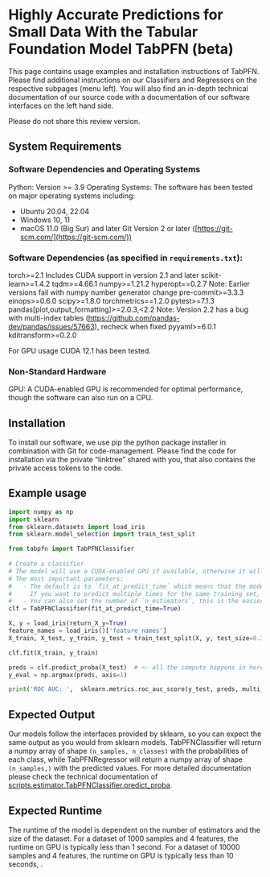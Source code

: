 # Highly Accurate Predictions for Small Data With the Tabular Foundation Model TabPFN (beta)

This page contains usage examples and installation instructions of TabPFN. Please find additional instructions on our Classifiers and Regressors on the respective subpages (menu left). You will also find an in-depth technical documentation of our source code with a documentation of our software interfaces on the left hand side.

Please do not share this review version.

## System Requirements

### Software Dependencies and Operating Systems
Python: Version >= 3.9
Operating Systems: The software has been tested on major operating systems including:
- Ubuntu 20.04, 22.04
- Windows 10, 11
- macOS 11.0 (Big Sur) and later
Git Version 2 or later ([https://git-scm.com/](https://git-scm.com/))

### Software Dependencies (as specified in `requirements.txt`):
torch>=2.1
Includes CUDA support in version 2.1 and later
scikit-learn>=1.4.2
tqdm>=4.66.1
numpy>=1.21.2
hyperopt==0.2.7
Note: Earlier versions fail with numpy number generator change
pre-commit>=3.3.3
einops>=0.6.0
scipy>=1.8.0
torchmetrics==1.2.0
pytest>=7.1.3
pandas[plot,output_formatting]>=2.0.3,<2.2
Note: Version 2.2 has a bug with multi-index tables (https://github.com/pandas-dev/pandas/issues/57663), recheck when fixed
pyyaml>=6.0.1
kditransform>=0.2.0

For GPU usage CUDA 12.1 has been tested.

### Non-Standard Hardware
GPU: A CUDA-enabled GPU is recommended for optimal performance, though the software can also run on a CPU.

## Installation

To install our software, we use pip the python package installer in combination with Git for code-management. Please find the code for installation via the private “linktree” shared with you, that also contains the private access tokens to the code.

## Example usage
```python
import numpy as np
import sklearn
from sklearn.datasets import load_iris
from sklearn.model_selection import train_test_split

from tabpfn import TabPFNClassifier
 
# Create a classifier
# The model will use a CUDA-enabled GPU if available, otherwise it will use the CPU.
# The most important parameters:
#   - The default is to `fit_at_predict_time` which means that the model will be fit at the time of prediction, this is useful for large datasets and when you only want to predict once.
#     If you want to predict multiple times for the same training set, set `fit_at_predict_time=False` and the model will be fit at the time of `fit` and save its state for later.
#   - You can also set the number of `n_estimators`, this is the easiest way to control the trade-off between speed and accuracy.
clf = TabPFNClassifier(fit_at_predict_time=True)

X, y = load_iris(return_X_y=True)
feature_names = load_iris()['feature_names']
X_train, X_test, y_train, y_test = train_test_split(X, y, test_size=0.33, random_state=42)

clf.fit(X_train, y_train)

preds = clf.predict_proba(X_test)  # <- all the compute happens in here
y_eval = np.argmax(preds, axis=1)

print('ROC AUC: ',  sklearn.metrics.roc_auc_score(y_test, preds, multi_class='ovr'), 'Accuracy', sklearn.metrics.accuracy_score(y_test, y_eval))
```


## Expected Output
Our models follow the interfaces provided by sklearn, so you can expect the same output as you would from sklearn models.
TabPFNClassifier will return a numpy array of shape `(n_samples, n_classes)` with the probabilities of each class, while
TabPFNRegressor will return a numpy array of shape `(n_samples,)` with the predicted values. For more detailed documentation
please check the technical documentation of [scripts.estimator.TabPFNClassifier.predict_proba](https://priorlabs.github.io/api/tabpfn_classifier/#scripts.estimator.TabPFNClassifier.predict_proba).

## Expected Runtime
The runtime of the model is dependent on the number of estimators and the size of the dataset. For a dataset of 1000
samples and 4 features, the runtime on GPU is typically less than 1 second. For a dataset of 10000 samples and 4 features, the
runtime on GPU is typically less than 10 seconds, .